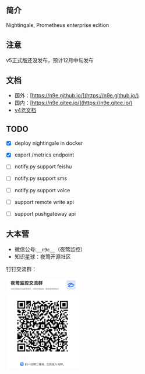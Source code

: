 ## 简介

Nightingale, Prometheus enterprise edition

## 注意

v5正式版还没发布，预计12月中旬发布

## 文档

- 国外：[https://n9e.github.io/](https://n9e.github.io/)
- 国内：[https://n9e.gitee.io/](https://n9e.gitee.io/)
- [v4老文档](https://gitee.com/n9e/book/tree/master/content/v4/docs)

## TODO

- [x] deploy nightingale in docker
- [x] export /metrics endpoint
- [ ] notify.py support feishu
- [ ] notify.py support sms
- [ ] notify.py support voice
- [ ] support remote write api
- [ ] support pushgateway api


## 大本营

- 微信公号:`__n9e__`（夜莺监控）
- 知识星球：夜莺开源社区

钉钉交流群：

<img src="doc/img/dingtalk.png" width="200">
